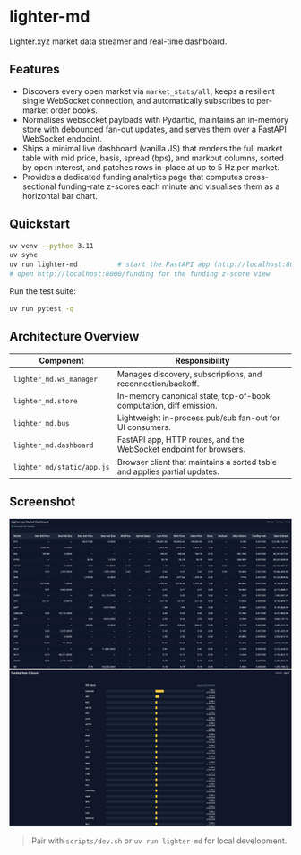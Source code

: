 # lighter-md

Lighter.xyz market data streamer and real-time dashboard.

## Features

- Discovers every open market via `market_stats/all`, keeps a resilient single WebSocket connection, and automatically subscribes to per-market order books.
- Normalises websocket payloads with Pydantic, maintains an in-memory store with debounced fan-out updates, and serves them over a FastAPI WebSocket endpoint.
- Ships a minimal live dashboard (vanilla JS) that renders the full market table with mid price, basis, spread (bps), and markout columns, sorted by open interest, and patches rows in-place at up to 5 Hz per market.
- Provides a dedicated funding analytics page that computes cross-sectional funding-rate z-scores each minute and visualises them as a horizontal bar chart.

## Quickstart

```bash
uv venv --python 3.11
uv sync
uv run lighter-md          # start the FastAPI app (http://localhost:8000)
# open http://localhost:8000/funding for the funding z-score view
```

Run the test suite:

```bash
uv run pytest -q
```

## Architecture Overview

Component | Responsibility
--------- | ---------------
`lighter_md.ws_manager` | Manages discovery, subscriptions, and reconnection/backoff.
`lighter_md.store` | In-memory canonical state, top-of-book computation, diff emission.
`lighter_md.bus` | Lightweight in-process pub/sub fan-out for UI consumers.
`lighter_md.dashboard` | FastAPI app, HTTP routes, and the WebSocket endpoint for browsers.
`lighter_md/static/app.js` | Browser client that maintains a sorted table and applies partial updates.

## Screenshot

![Dashboard screenshot](docs/screenshot1.png)
![Funding screenshot](docs/screenshot2.png)

> Pair with `scripts/dev.sh` or `uv run lighter-md` for local development.
